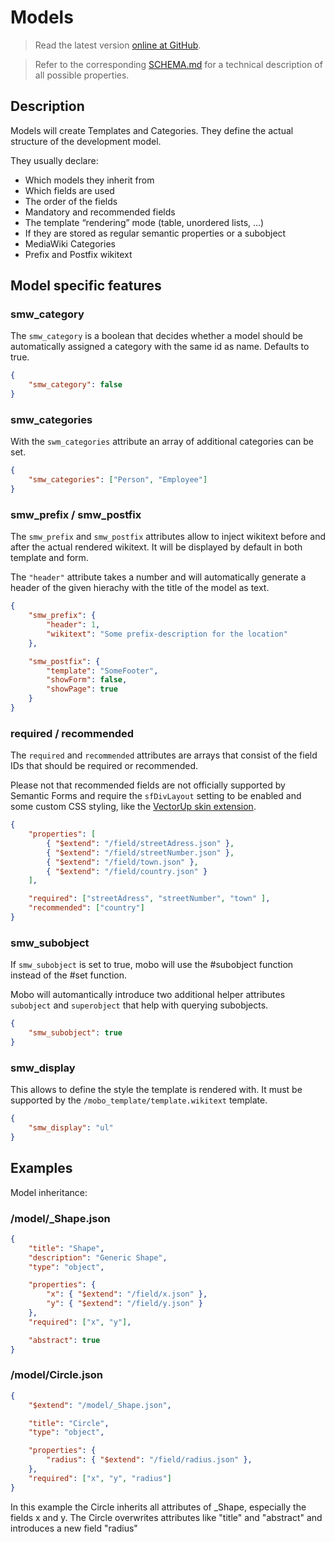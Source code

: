 # Models
> Read the latest version [online at GitHub](https://github.com/Fannon/mobo/blob/master/examples/init/model/README.md).

> Refer to the corresponding [SCHEMA.md](https://github.com/Fannon/mobo/blob/master/examples/init/model/SCHEMA.md) for a technical description of all possible properties.

## Description
Models will create Templates and Categories. They define the actual structure of the development model. 

They usually declare:

* Which models they inherit from
* Which fields are used
* The order of the fields
* Mandatory and recommended fields
* The template “rendering” mode (table, unordered lists, …)
* If they are stored as regular semantic properties or a subobject
* MediaWiki Categories
* Prefix and Postfix wikitext

## Model specific features
### smw_category
The `smw_category` is a boolean that decides whether a model should be automatically assigned a category with the same id as name. Defaults to true.

```json
{
    "smw_category": false
}
```

### smw_categories
With the `swm_categories` attribute an array of additional categories can be set.

```json
{
    "smw_categories": ["Person", "Employee"]
}
```

### smw_prefix / smw_postfix
The `smw_prefix` and `smw_postfix` attributes allow to inject wikitext before and after the actual rendered wikitext. It will be displayed by default in both template and form.

The `"header"` attribute takes a number and will automatically generate a header of the given hierachy with the title of the model as text.

```json 
{
    "smw_prefix": {
        "header": 1,
        "wikitext": "Some prefix-description for the location"
    },

    "smw_postfix": {
        "template": "SomeFooter",
        "showForm": false,
        "showPage": true
    }
}
```

### required / recommended
The `required` and `recommended` attributes are arrays that consist of the field IDs that should be required or recommended.

Please not that recommended fields are not officially supported by Semantic Forms and require the `sfDivLayout` setting to be enabled and some custom CSS styling, like the [VectorUp skin extension](http://www.mediawiki.org/wiki/Extension:VectorUp).


```json 
{
    "properties": [
        { "$extend": "/field/streetAdress.json" },
        { "$extend": "/field/streetNumber.json" },
        { "$extend": "/field/town.json" },
        { "$extend": "/field/country.json" }
    ],

    "required": ["streetAdress", "streetNumber", "town" ],
    "recommended": ["country"]
}
```

### smw_subobject
If `smw_subobject` is set to true, mobo will use the #subobject function instead of the #set function. 

Mobo will automantically introduce two additional helper attributes `subobject` and `superobject` that help with querying subobjects.

```json 
{
    "smw_subobject": true
}
```

### smw_display
This allows to define the style the template is rendered with. It must be supported by the `/mobo_template/template.wikitext` template.

```json 
{
    "smw_display": "ul"
}
```


## Examples
Model inheritance:

### /model/_Shape.json
```json
{
    "title": "Shape",
    "description": "Generic Shape",
    "type": "object",

    "properties": {
        "x": { "$extend": "/field/x.json" },
        "y": { "$extend": "/field/y.json" }
    },
    "required": ["x", "y"],

    "abstract": true
}
```

### /model/Circle.json
```json
{
    "$extend": "/model/_Shape.json",

    "title": "Circle",
    "type": "object",

    "properties": {
        "radius": { "$extend": "/field/radius.json" },
    },
    "required": ["x", "y", "radius"]
}
```

In this example the Circle inherits all attributes of _Shape, especially the fields x and y. The Circle overwrites attributes like "title" and "abstract" and introduces a new field "radius"